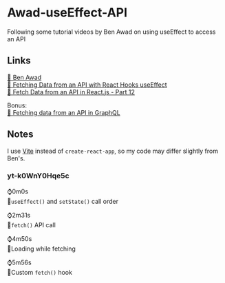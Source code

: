 # Awad-useEffect-API

Following some tutorial videos by Ben Awad on using useEffect to access an API

## Links

[👤 Ben Awad](https://www.youtube.com/channel/UC-8QAzbLcRglXeN_MY9blyw)  
[🎥 Fetching Data from an API with React Hooks useEffect](https://www.youtube.com/watch?v=k0WnY0Hqe5c)  
[🎥 Fetch Data from an API in React.js - Part 12](https://www.youtube.com/watch?v=T3Px88x_PsA)

Bonus:  
[🎥 Fetching data from an API in GraphQL](https://www.youtube.com/watch?v=RDQyAcvmbpM)

## Notes

I use [Vite](https://vitejs.dev/guide/) instead of `create-react-app`, so my code may differ slightly from Ben's.

### yt-k0WnY0Hqe5c

⌚0m0s  
📝`useEffect()` and `setState()` call order

⌚2m31s  
📝`fetch()` API call

⌚4m50s  
📝Loading while fetching

⌚5m56s  
📝Custom `fetch()` hook
